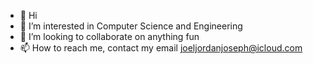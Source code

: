 - 👋 Hi
- 👀 I’m interested in Computer Science and Engineering
- 💞️ I’m looking to collaborate on anything fun
- 📫 How to reach me, contact my email joeljordanjoseph@icloud.com

<!---
zoblod/zoblod is a ✨ special ✨ repository because its `README.md` (this file) appears on your GitHub profile.
You can click the Preview link to take a look at your changes.
--->

